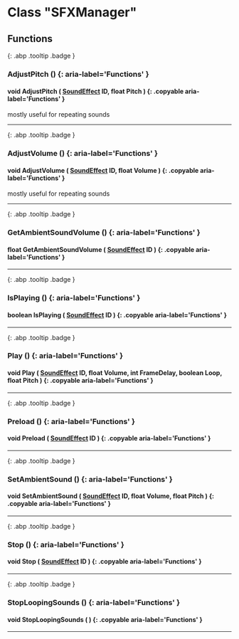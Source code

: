 # Class "SFXManager"
## Functions
[ ](#){: .abp .tooltip .badge }
### AdjustPitch () {: aria-label='Functions' }
#### void AdjustPitch ( [SoundEffect](../enums/SoundEffect) ID, float Pitch ) {: .copyable aria-label='Functions' }
mostly useful for repeating sounds 
___ 
[ ](#){: .abp .tooltip .badge }
### AdjustVolume () {: aria-label='Functions' }
#### void AdjustVolume ( [SoundEffect](../enums/SoundEffect) ID, float Volume ) {: .copyable aria-label='Functions' }
mostly useful for repeating sounds 
___ 
[ ](#){: .abp .tooltip .badge }
### GetAmbientSoundVolume () {: aria-label='Functions' }
#### float GetAmbientSoundVolume ( [SoundEffect](../enums/SoundEffect) ID ) {: .copyable aria-label='Functions' }

___ 
[ ](#){: .abp .tooltip .badge }
### IsPlaying () {: aria-label='Functions' }
#### boolean IsPlaying ( [SoundEffect](../enums/SoundEffect) ID ) {: .copyable aria-label='Functions' }

___ 
[ ](#){: .abp .tooltip .badge }
### Play () {: aria-label='Functions' }
#### void Play ( [SoundEffect](../enums/SoundEffect) ID, float Volume, int FrameDelay, boolean Loop, float Pitch ) {: .copyable aria-label='Functions' }

___ 
[ ](#){: .abp .tooltip .badge }
### Preload () {: aria-label='Functions' }
#### void Preload ( [SoundEffect](../enums/SoundEffect) ID ) {: .copyable aria-label='Functions' }

___ 
[ ](#){: .abp .tooltip .badge }
### SetAmbientSound () {: aria-label='Functions' }
#### void SetAmbientSound ( [SoundEffect](../enums/SoundEffect) ID, float Volume, float Pitch ) {: .copyable aria-label='Functions' }

___ 
[ ](#){: .abp .tooltip .badge }
### Stop () {: aria-label='Functions' }
#### void Stop ( [SoundEffect](../enums/SoundEffect) ID ) {: .copyable aria-label='Functions' }

___ 
[ ](#){: .abp .tooltip .badge }
### StopLoopingSounds () {: aria-label='Functions' }
#### void StopLoopingSounds ( ) {: .copyable aria-label='Functions' }

___ 
